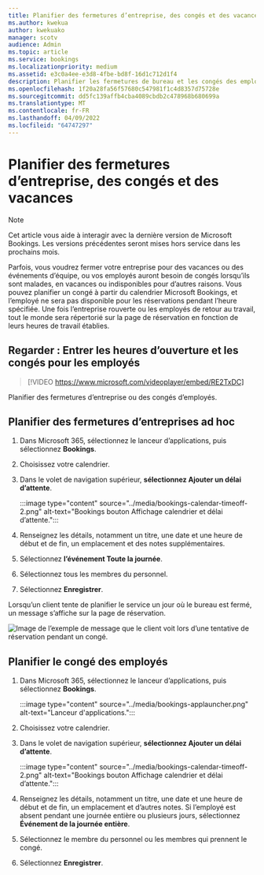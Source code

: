 ```yaml
---
title: Planifier des fermetures d’entreprise, des congés et des vacances
ms.author: kwekua
author: kwekuako
manager: scotv
audience: Admin
ms.topic: article
ms.service: bookings
ms.localizationpriority: medium
ms.assetid: e3c0a4ee-e3d8-4fbe-bd8f-16d1c712d1f4
description: Planifier les fermetures de bureau et les congés des employés du calendrier Bookings afin que les employés soient marqués comme indisponibles pour les réservations aux heures spécifiées.
ms.openlocfilehash: 1f20a28fa56f57680c547981f1c4d8357d75728e
ms.sourcegitcommit: dd5fc139affb4cba4089cbdb2c478968b680699a
ms.translationtype: MT
ms.contentlocale: fr-FR
ms.lasthandoff: 04/09/2022
ms.locfileid: "64747297"
---
```

# <a name="schedule-business-closures-time-off-and-vacation-time"></a>Planifier des fermetures d’entreprise, des congés et des vacances

> [!NOTE]
> Cet article vous aide à interagir avec la dernière version de Microsoft Bookings. Les versions précédentes seront mises hors service dans les prochains mois.

Parfois, vous voudrez fermer votre entreprise pour des vacances ou des événements d’équipe, ou vos employés auront besoin de congés lorsqu’ils sont malades, en vacances ou indisponibles pour d’autres raisons. Vous pouvez planifier un congé à partir du calendrier Microsoft Bookings, et l’employé ne sera pas disponible pour les réservations pendant l’heure spécifiée. Une fois l’entreprise rouverte ou les employés de retour au travail, tout le monde sera répertorié sur la page de réservation en fonction de leurs heures de travail établies.

## <a name="watch-enter-business-hours-and-time-off-for-employees"></a>Regarder : Entrer les heures d’ouverture et les congés pour les employés

> [!VIDEO https://www.microsoft.com/videoplayer/embed/RE2TxDC]

Planifier des fermetures d’entreprise ou des congés d’employés.

## <a name="schedule-ad-hoc-business-closures"></a>Planifier des fermetures d’entreprises ad hoc

1. Dans Microsoft 365, sélectionnez le lanceur d’applications, puis sélectionnez **Bookings**.

1. Choisissez votre calendrier. 

1. Dans le volet de navigation supérieur, **sélectionnez Ajouter un délai d’attente**.

   :::image type="content" source="../media/bookings-calendar-timeoff-2.png" alt-text="Bookings bouton Affichage calendrier et délai d’attente.":::

1. Renseignez les détails, notamment un titre, une date et une heure de début et de fin, un emplacement et des notes supplémentaires.

1. Sélectionnez **l’événement Toute la journée**.

1. Sélectionnez tous les membres du personnel.

1. Sélectionnez **Enregistrer**.

Lorsqu’un client tente de planifier le service un jour où le bureau est fermé, un message s’affiche sur la page de réservation.

   ![Image de l’exemple de message que le client voit lors d’une tentative de réservation pendant un congé.](../media/bookings-timeoff-message.png)

## <a name="schedule-employee-time-off"></a>Planifier le congé des employés

1. Dans Microsoft 365, sélectionnez le lanceur d’applications, puis sélectionnez **Bookings**.

   :::image type="content" source="../media/bookings-applauncher.png" alt-text="Lanceur d'applications.":::

1. Choisissez votre calendrier.

1. Dans le volet de navigation supérieur, **sélectionnez Ajouter un délai d’attente**.

   :::image type="content" source="../media/bookings-calendar-timeoff-2.png" alt-text="Bookings bouton Affichage calendrier et délai d’attente.":::

1. Renseignez les détails, notamment un titre, une date et une heure de début et de fin, un emplacement et d’autres notes. Si l’employé est absent pendant une journée entière ou plusieurs jours, sélectionnez **Événement de la journée entière**.

1. Sélectionnez le membre du personnel ou les membres qui prennent le congé.

1. Sélectionnez **Enregistrer**.
